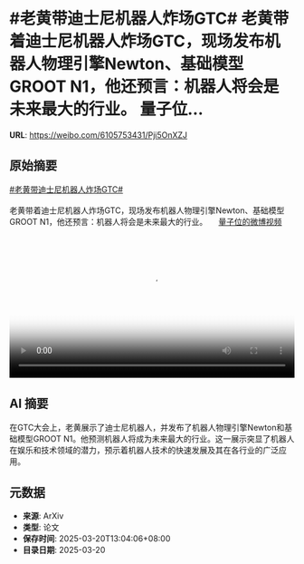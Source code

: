 # #老黄带迪士尼机器人炸场GTC# 老黄带着迪士尼机器人炸场GTC，现场发布机器人物理引擎Newton、基础模型GROOT N1，他还预言：机器人将会是未来最大的行业。 量子位...

**URL**: https://weibo.com/6105753431/Pji5OnXZJ

## 原始摘要

<a href="https://m.weibo.cn/search?containerid=231522type%3D1%26t%3D10%26q%3D%23%E8%80%81%E9%BB%84%E5%B8%A6%E8%BF%AA%E5%A3%AB%E5%B0%BC%E6%9C%BA%E5%99%A8%E4%BA%BA%E7%82%B8%E5%9C%BAGTC%23&amp;extparam=%23%E8%80%81%E9%BB%84%E5%B8%A6%E8%BF%AA%E5%A3%AB%E5%B0%BC%E6%9C%BA%E5%99%A8%E4%BA%BA%E7%82%B8%E5%9C%BAGTC%23" data-hide=""><span class="surl-text">#老黄带迪士尼机器人炸场GTC#</span></a> <br><br>老黄带着迪士尼机器人炸场GTC，现场发布机器人物理引擎Newton、基础模型GROOT N1，他还预言：机器人将会是未来最大的行业。 <a href="https://video.weibo.com/show?fid=1034:5145976109989898" data-hide=""><span class="url-icon"><img style="width: 1rem;height: 1rem" src="https://h5.sinaimg.cn/upload/2015/09/25/3/timeline_card_small_video_default.png" referrerpolicy="no-referrer"></span><span class="surl-text">量子位的微博视频</span></a> <br clear="both"><div style="clear: both"></div><video controls="controls" poster="https://tvax1.sinaimg.cn/orj480/006Fd7o3ly1hzmgg1jtfrj30u01hc0uh.jpg" style="width: 100%"><source src="https://f.video.weibocdn.com/o0/nD6GSYJdlx08mNFZsn2o01041200j15G0E010.mp4?label=mp4_720p&amp;template=720x1280.24.0&amp;ori=0&amp;ps=1CwnkDw1GXwCQx&amp;Expires=1742450600&amp;ssig=Hu6E3L2pUg&amp;KID=unistore,video"><source src="https://f.video.weibocdn.com/o0/Mu45wiRxlx08mNFZbnTa01041200bt9O0E010.mp4?label=mp4_hd&amp;template=540x960.24.0&amp;ori=0&amp;ps=1CwnkDw1GXwCQx&amp;Expires=1742450600&amp;ssig=8%2Fb2l2BJ2g&amp;KID=unistore,video"><source src="https://f.video.weibocdn.com/o0/5tWdyuSulx08mNFYMkbe010412006mq50E010.mp4?label=mp4_ld&amp;template=360x640.24.0&amp;ori=0&amp;ps=1CwnkDw1GXwCQx&amp;Expires=1742450600&amp;ssig=0Vn6BMffmS&amp;KID=unistore,video"><p>视频无法显示，请前往<a href="https://video.weibo.com/show?fid=1034%3A5145976109989898" target="_blank" rel="noopener noreferrer">微博视频</a>观看。</p></video>

## AI 摘要

在GTC大会上，老黄展示了迪士尼机器人，并发布了机器人物理引擎Newton和基础模型GROOT N1。他预测机器人将成为未来最大的行业。这一展示突显了机器人在娱乐和技术领域的潜力，预示着机器人技术的快速发展及其在各行业的广泛应用。

## 元数据

- **来源**: ArXiv
- **类型**: 论文
- **保存时间**: 2025-03-20T13:04:06+08:00
- **目录日期**: 2025-03-20
